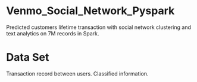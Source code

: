 # Venmo_Social_Network_Pyspark
Predicted customers lifetime transaction with social network clustering and text analytics on 7M records in Spark.

# Data Set 
Transaction record between users. 
Classified information. 
